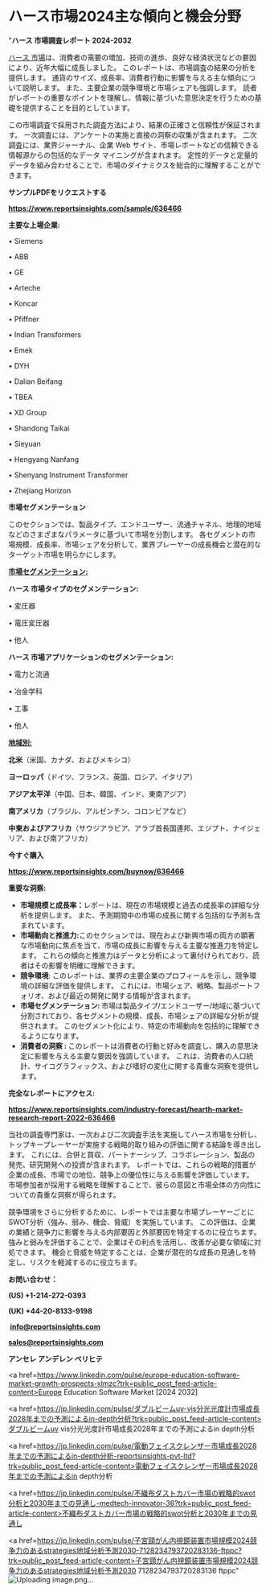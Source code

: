 # ハース市場2024主な傾向と機会分野

"<strong>ハース 市場調査レポート 2024-2032</strong>

<a href=https://www.reportsinsights.com/sample/636466>ハース 市場</a>は、消費者の需要の増加、技術の進歩、良好な経済状況などの要因により、近年大幅に成長しました。 このレポートは、市場調査の結果の分析を提供します。 通貨のサイズ、成長率、消費者行動に影響を与える主な傾向について説明します。 また、主要企業の競争環境と市場シェアも強調します。 読者がレポートの重要なポイントを理解し、情報に基づいた意思決定を行うための基礎を提供することを目的としています。

この市場調査で採用された調査方法により、結果の正確さと信頼性が保証されます。 一次調査には、アンケートの実施と直接の洞察の収集が含まれます。 二次調査には、業界ジャーナル、企業 Web サイト、市場レポートなどの信頼できる情報源からの包括的なデータ マイニングが含まれます。 定性的データと定量的データを組み合わせることで、市場のダイナミクスを総合的に理解することができます。

<strong><b>サンプルPDFをリクエストする</b></strong>

<a href=https://www.reportsinsights.com/sample/636466><strong><u>https://www.reportsinsights.com/sample/636466</u></strong></a>

<strong>主要な上場企業:</strong>

• Siemens

• ABB

• GE

• Arteche

• Koncar

• Pfiffner

• Indian Transformers

• Emek

• DYH

• Dalian Beifang

• TBEA

• XD Group

• Shandong Taikai

• Sieyuan

• Hengyang Nanfang

• Shenyang Instrument Transformer

• Zhejiang Horizon

<strong>市場セグメンテーション</strong>

このセクションでは、製品タイプ、エンドユーザー、流通チャネル、地理的地域などのさまざまなパラメータに基づいて市場を分割します。 各セグメントの市場規模、成長率、市場シェアを分析して、業界プレーヤーの成長機会と潜在的なターゲット市場を明らかにします。

<strong><u>市場セグメンテーション</u></strong><strong><u>:</u></strong>

<strong>ハース 市場タイプのセグメンテーション:</strong>

• 変圧器

• 電圧変圧器

• 他人

<strong>ハース 市場アプリケーションのセグメンテーション:</strong>

• 電力と流通

• 冶金学科

• 工事

• 他人

<strong><u>地域別</u></strong><strong><u>:</u></strong>

<strong>北米</strong>（米国、カナダ、およびメキシコ）

<strong>ヨーロッパ</strong>（ドイツ、フランス、英国、ロシア、イタリア）

<strong>アジア太平洋</strong>（中国、日本、韓国、インド、東南アジア）

<strong>南アメリカ</strong>（ブラジル、アルゼンチン、コロンビアなど）

<strong>中東およびアフリカ</strong>（サウジアラビア、アラブ首長国連邦、エジプト、ナイジェリア、および南アフリカ）

<strong>今すぐ購入</strong>

<a href=https://www.reportsinsights.com/buynow/636466><strong><u>https://www.reportsinsights.com/buynow/636466</u></strong></a>

<strong>重要な洞察:</strong>
<ul>
  <li><strong>市場規模と成長率：</strong>レポートは、現在の市場規模と過去の成長率の詳細な分析を提供します。 また、予測期間中の市場の成長に関する包括的な予測も含まれています。</li>
  <li><strong>市場動向と推進力:</strong>このセクションでは、現在および新興市場の両方の顕著な市場動向に焦点を当て、市場の成長に影響を与える主要な推進力を特定します。 これらの傾向と推進力はデータと分析によって裏付けられており、読者はその影響を明確に理解できます。</li>
  <li><strong>競争環境</strong>: このレポートは、業界の主要企業のプロフィールを示し、競争環境の詳細な評価を提供します。 これには、市場シェア、戦略、製品ポートフォリオ、および最近の開発に関する情報が含まれます。</li>
  <li><strong>市場セグメンテーション: </strong>市場は製品タイプ/エンドユーザー/地域に基づいて分割されており、各セグメントの規模、成長、市場シェアの詳細な分析が提供されます。 このセグメント化により、特定の市場動向を包括的に理解できるようになります。</li>
  <li><strong>消費者の洞察 : </strong>このレポートは消費者の行動と好みを調査し、購入の意思決定に影響を与える主要な要因を強調しています。 これは、消費者の人口統計、サイコグラフィックス、および嗜好の変化に関する貴重な洞察を提供します。</li>
</ul>
<strong>完全なレポートにアクセス:</strong>

<a href=https://www.reportsinsights.com/industry-forecast/hearth-market-research-report-2022-636466><strong><u><b>https://www.reportsinsights.com/industry-forecast/hearth-market-research-report-2022-636466</b></u></strong></a>

当社の調査専門家は、一次および二次調査手法を実施してハース市場を分析し、トップキープレーヤーが実施する戦略的取り組みの評価に関する結論を導き出します。 これには、合併と買収、パートナーシップ、コラボレーション、製品の発売、研究開発への投資が含まれます。 レポートでは、これらの戦略的措置が企業の成長、市場での地位、競争上の優位性に与える影響を評価しています。 市場参加者が採用する戦略を理解することで、彼らの意図と市場全体の方向性についての貴重な洞察が得られます。

競争環境をさらに分析するために、レポートでは主要な市場プレーヤーごとにSWOT分析（強み、弱み、機会、脅威）を実施しています。 この評価は、企業の業績と競争力に影響を与える内部要因と外部要因を特定するのに役立ちます。 強みと弱みを評価することで、企業はその利点を活用し、改善が必要な領域に対処できます。 機会と脅威を特定することは、企業が潜在的な成長の見通しを特定し、リスクを軽減するのに役立ちます。

<strong>お問い合わせ：</strong>

<strong>(US) +1-214-272-0393</strong>

<strong>(UK) +44-20-8133-9198</strong>

<strong> </strong><a href=info@reportsinsights.com><strong><u>info@reportsinsights.com</u></strong></a>

<a href=sales@reportsinsights.com><strong><u>sales@reportsinsights.com</u></strong></a>

<strong>アンセレ アンデレン ベリヒテ</strong>

<a href=https://www.linkedin.com/pulse/europe-education-software-market-growth-prospects-xlmzc?trk=public_post_feed-article-content>Europe Education Software Market [2024 2032]</a>

<a href=https://jp.linkedin.com/pulse/ダブルビームuv-vis分光光度計市場成長2028年までの予測によるin-depth分析?trk=public_post_feed-article-content>ダブルビームuv vis分光光度計市場成長2028年までの予測によるin depth分析</a>

<a href=https://jp.linkedin.com/pulse/電動フェイスクレンザー市場成長2028年までの予測によるin-depth分析-reportsinsights-pvt-ltd?trk=public_post_feed-article-content>電動フェイスクレンザー市場成長2028年までの予測によるin depth分析</a>

<a href=https://jp.linkedin.com/pulse/不織布ダストカバー市場の戦略的swot分析と2030年までの見通し-medtech-innovator-36?trk=public_post_feed-article-content>不織布ダストカバー市場の戦略的swot分析と2030年までの見通し</a>

<a href=https://jp.linkedin.com/pulse/子宮頸がん内視鏡装置市場規模2024競争力のあるstrategies地域分析予測2030-7128234793720283136-ftppc?trk=public_post_feed-article-content>子宮頸がん内視鏡装置市場規模2024競争力のあるstrategies地域分析予測2030 7128234793720283136 ftppc</a>"
![Uploading image.png…]()
